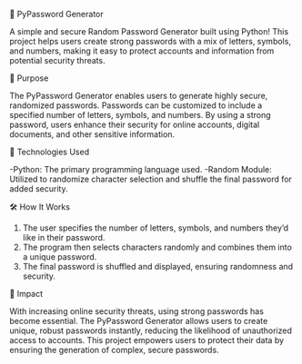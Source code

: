 🔐 PyPassword Generator

A simple and secure Random Password Generator built using Python! This project helps users create strong passwords with a mix of letters, symbols, and numbers, making it easy to protect accounts and information from potential security threats.

🌟 Purpose

The PyPassword Generator enables users to generate highly secure, randomized passwords. Passwords can be customized to include a specified number of letters, symbols, and numbers. By using a strong password, users enhance their security for online accounts, digital documents, and other sensitive information.

🔧 Technologies Used

-Python: The primary programming language used.
-Random Module: Utilized to randomize character selection and shuffle the final password for added security.

🛠️ How It Works

1. The user specifies the number of letters, symbols, and numbers they’d like in their password.
2. The program then selects characters randomly and combines them into a unique password.
3. The final password is shuffled and displayed, ensuring randomness and security.
   
🚀 Impact

With increasing online security threats, using strong passwords has become essential. The PyPassword Generator allows users to create unique, robust passwords instantly, reducing the likelihood of unauthorized access to accounts. This project empowers users to protect their data by ensuring the generation of complex, secure passwords.
